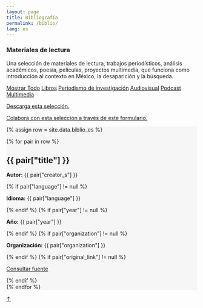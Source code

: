 ```yaml
---
layout: page
title: Bibliografía
permalink: /biblio/
lang: es
---
```


<h3>Materiales de lectura</h3>

<div class="directorio">
<p class="intro">Una selección de materiales de lectura, trabajos periodísticos, análisis académicos, poesía, películas, proyectos multimedia, que funciona como introducción al contexto en México, la desaparición y la búsqueda.</p>
</div>

<div class="side">
  <a href="#" class="tag factive" data-filter="all">Mostrar Todo</a>
  <a href="#" class="tag" data-filter=".libro">Libros</a>
  <a href="#" class="tag" data-filter=".periodismo">Periodismo de investigación</a>
  <a href="#" class="tag" data-filter=".audiovisual">Audiovisual</a>
  <a href="#" class="tag" data-filter=".podcast">Podcast</a>
  <a href="#" class="tag" data-filter=".multimedia">Multimedia</a>
  <p><a href="../assets/Bibliografia_selecta.pdf" target="_blank">Descarga esta selección.</a></p>
  <p><a href="https://docs.google.com/forms/d/e/1FAIpQLScy3fcad3skcbSdUyNLtZijKOVxwfsOQe7Sm-Q34D0tlGp9dw/viewform?usp=sharing" target="_blank">Colabora con esta selección a través de este formulario.</a></p>
</div>


<div class="directorio" style="background-color: #F7F6F6;">
{% assign row = site.data.biblio_es %}

{% for pair in row %}

<div class="line {{ pair["format"] }}">
  <h2>{{ pair["title"] }}</h2>
  <!--<h2>{{ pair["cat"] }}</h2>-->
  <p><strong>Autor:</strong> {{ pair["creator_s"] }}</p>
  {% if pair["language"] != null %}
    <p><strong>Idioma:</strong> {{ pair["language"] }}</p>
  {% endif %}
  {% if pair["year"] != null %}
    <p><strong>Año:</strong> {{ pair["year"] }}</p>
  {% endif %}
  {% if pair["organization"] != null %}
    <p><strong>Organización:</strong> {{ pair["organization"] }}</p>
  {% endif %}
  {% if pair["original_link"] != null %}
    <p><a href="{{ pair["original_link"] }}" target="_blank" class="web">Consultar fuente</a></p>
  {% endif %}
</div><!-- row -->
{% endfor %}

</div><!-- directorio -->

<a href="#" id="top">↑</a>
